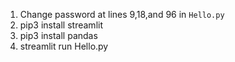 1. Change password at lines 9,18,and 96 in ```Hello.py```
2. pip3 install streamlit
3. pip3 install pandas
4. streamlit run Hello.py
